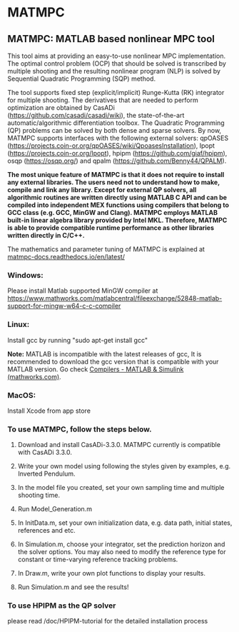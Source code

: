 # MATMPC
## MATMPC: MATLAB based nonlinear MPC tool

This tool aims at providing an easy-to-use nonlinear MPC implementation. The optimal control problem (OCP) that should be solved is transcribed by multiple shooting and the resulting nonlinear program (NLP) is solved by Sequential Quadratic Programming (SQP) method.

The tool supports fixed step (explicit/implicit) Runge-Kutta (RK) integrator for multiple shooting. The derivatives that are needed to perform optimization are obtained by CasADi (https://github.com/casadi/casadi/wiki), the state-of-the-art automatic/algorithmic differentiation toolbox. The Quadratic Programming (QP) problems can be solved by both dense and sparse solvers. By now, MATMPC supports interfaces with the following external solvers: qpOASES (https://projects.coin-or.org/qpOASES/wiki/QpoasesInstallation), Ipopt (https://projects.coin-or.org/Ipopt), hpipm (https://github.com/giaf/hpipm), osqp (https://osqp.org/) and qpalm (https://github.com/Benny44/QPALM).

**The most unique feature of MATMPC is that it does not require to install any external libraries. The users need not to understand how to make, compile and link any library. Except for external QP solvers, all algorithmic routines are written directly using MATLAB C API and can be compiled into independent MEX functions using compilers that belong to GCC class (e.g. GCC, MinGW and Clang). MATMPC employs MATLAB built-in linear algebra library provided by Intel MKL. Therefore, MATMPC is able to provide compatible runtime performance as other libraries written directly in C/C++.**

The mathematics and parameter tuning of MATMPC is explained at 
[matmpc-docs.readthedocs.io/en/latest/](https://matmpc-docs.readthedocs.io/en/latest/ "https://matmpc-docs.readthedocs.io/en/latest/")

### Windows:

Please install Matlab supported MinGW compiler at https://www.mathworks.com/matlabcentral/fileexchange/52848-matlab-support-for-mingw-w64-c-c-compiler

### Linux:

Install gcc by running "sudo apt-get install gcc"

**Note:** MATLAB is incompatible with the latest releases of gcc, It is recommended to download the gcc version that is compatible with your MATLAB version.  Go check [Compilers - MATLAB & Simulink (mathworks.com)](https://www.mathworks.com/support/requirements/supported-compilers.html).

### MacOS:

Install Xcode from app store

### To use MATMPC, follow the steps below.

1. Download and install CasADi-3.3.0. MATMPC currently is compatible with CasADi 3.3.0.

2. Write your own model using following the styles given by examples, e.g. Inverted Pendulum.

3. In the model file you created, set your own sampling time and multiple shooting time. 

4. Run Model_Generation.m

5. In InitData.m, set your own initialization data, e.g. data path, initial states, references and etc.

6. In Simulation.m, choose your integrator, set the prediction horizon and the solver options. You may also need to modify the reference type for constant or time-varying reference tracking problems.

7. In Draw.m, write your own plot functions to display your results.

8. Run Simulation.m and see the results!

### To use HPIPM as the QP solver
please read /doc/HPIPM-tutorial for the detailed installation process
